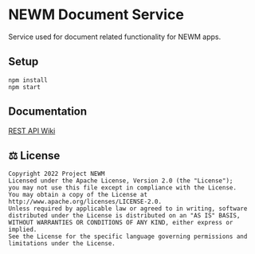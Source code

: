 # NEWM Document Service

Service used for document related functionality for NEWM apps.

## Setup

```
npm install
npm start
```

## Documentation

[REST API Wiki](https://github.com/projectNEWM/newm-document-service/wiki)

## ⚖️ License

```
Copyright 2022 Project NEWM
Licensed under the Apache License, Version 2.0 (the "License");
you may not use this file except in compliance with the License.
You may obtain a copy of the License at http://www.apache.org/licenses/LICENSE-2.0.
Unless required by applicable law or agreed to in writing, software
distributed under the License is distributed on an "AS IS" BASIS,
WITHOUT WARRANTIES OR CONDITIONS OF ANY KIND, either express or implied.
See the License for the specific language governing permissions and
limitations under the License.
```
